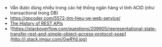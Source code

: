 - Vẫn được dùng nhiều trong các hệ thống ngân hàng vì tính ACID (như transactional trong DB)
- https://gpcoder.com/5572-tim-hieu-ve-web-service/
- [The History of REST APIs](https://blog.readme.com/the-history-of-rest-apis/)
- ![https://stackoverflow.com/questions/209905/representational-state-transfer-rest-and-simple-object-access-protocol-soap](http://i.stack.imgur.com/GwRYd.jpg)